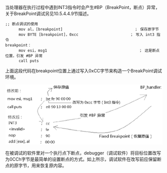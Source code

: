 当处理器在执行过程中遇到INT3指令时会产生#BP（BreakPoint，断点）异常，关于BreakPoint调试另见10.5.4.4.9节描述。

```assembly
;; 断点调试的使用
      mov al，[breakpoint]                                ； 保存原字节
      mov BYTE [breakpoint]，0xcc                       ； 写入 int3 指令
breakpoint：
      mov esi，msg1                                         ； 这是断点位置，引发 #BP 异常
      call puts
```

上面这段代码在breakpoint位置上通过写入0xCC字节来构造一个BreakPoint调试环境。

![config](./images/2.png)

在被调试的软件里对一个执行点下断点，debugger（调试软件）将目标位置改写为0CCh字节是最简单的设置断点的方式。如上所示，调试软件在改写前应保留断点的原字节，用来恢复原内容。